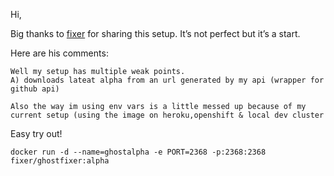 Hi,  
  
Big thanks to [fixer](https://ghost.slack.com/team/fixer) for sharing this setup. It’s not perfect but it’s a start. 

Here are his comments:

```
Well my setup has multiple weak points.
A) downloads lateat alpha from an url generated by my api (wrapper for github api)

Also the way im using env vars is a little messed up because of my current setup (using the image on heroku,openshift & local dev cluster
```

Easy try out!

```
docker run -d --name=ghostalpha -e PORT=2368 -p:2368:2368 fixer/ghostfixer:alpha
```